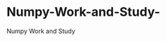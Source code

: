   # Numpy-Work-and-Study-
Numpy Work and Study 
                
                
              
                                  
                  
                                                         
                                                                 
                  
                    
                                                                                                     
                                                                                                           
                                                                                                                   
                                                                                                                                                                                              
                                                                                                                                                                                                                                                                                                     
                                                                                                                                                                                                                                                                                                                                                                               
                                                                                                                                                                                          
                                                                                                                   
                                                                                                                                                 
                    
                      

